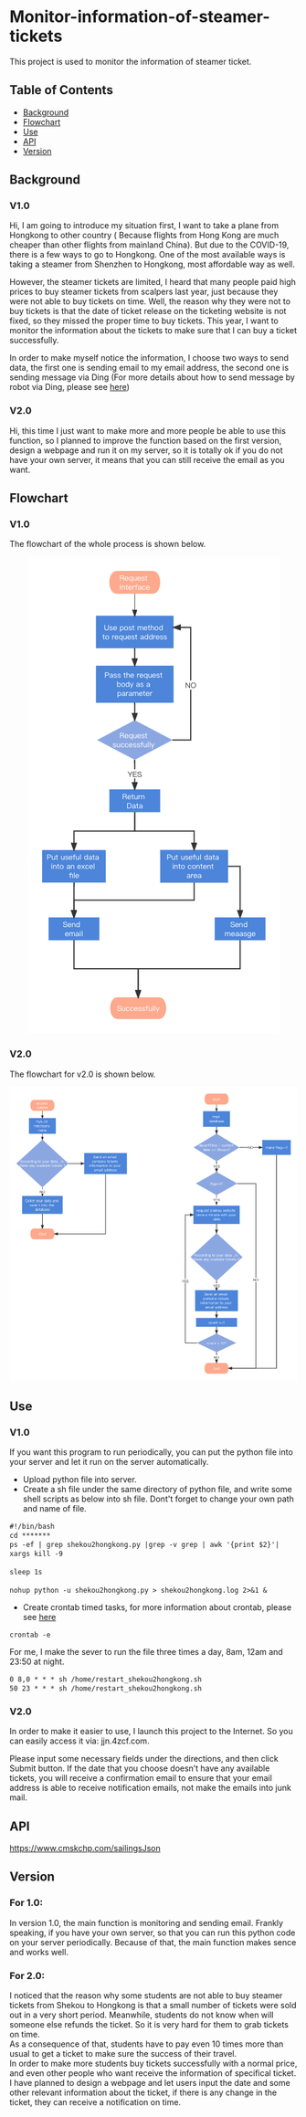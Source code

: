 # Monitor-information-of-steamer-tickets
This project is used to monitor the information of steamer ticket.

## Table of Contents

- [Background](#background)
- [Flowchart](#flowchart)
- [Use](#use)
- [API](#api)
- [Version](#version)




## Background
### V1.0
Hi, I am going to introduce my situation first, I want to take a plane from Hongkong to other country ( Because flights from Hong Kong are much cheaper than other flights from mainland China). But due to the COVID-19, there is a few ways to go to Hongkong. One of the most available ways is taking a steamer from Shenzhen to Hongkong, most affordable way as well.  

However, the steamer tickets are limited, I heard that many people paid high prices to buy steamer tickets from scalpers last year, just because they were not able to buy tickets on time. Well, the reason why they were not to buy tickets is that the date of ticket release on the ticketing website is not fixed, so they missed the proper time to buy tickets. This year, I want to monitor the information about the tickets to make sure that I can buy a ticket successfully.  

In order to make myself notice the information, I choose two ways to send data, the first one is sending email to my email address, the second one is sending message via Ding (For more details about how to send message by robot via Ding, please see [here](https://github.com/ningninga/flight_discount_info_push))

### V2.0
Hi, this time I just want to make more and more people be able to use this function, so I planned to improve the function based on the first version, design a webpage and run it on my server, so it is totally ok if you do not have your own server, it means that you can still receive the email as you want.

## Flowchart

### V1.0 
The flowchart of the whole process is shown below.
<div align=center><img src="https://github.com/ningninga/Monitor-information-of-steamer-tickets/blob/main/flowchart1.png" ><img/></div>

### V2.0 
The flowchart for v2.0 is shown below.  
<div align=center><img src="https://github.com/ningninga/Monitor-information-of-steamer-tickets/blob/main/flowchartv2.0.png" ><img/></div>



## Use
### V1.0
If you want this program to run periodically, you can put the python file into your server and let it run on the server automatically.
- Upload python file into server.
- Create a sh file under the same directory of python file, and write some shell scripts as below into sh file. Dont't forget to change your own path and name of file.
```
#!/bin/bash
cd *******
ps -ef | grep shekou2hongkong.py |grep -v grep | awk '{print $2}'| xargs kill -9

sleep 1s

nohup python -u shekou2hongkong.py > shekou2hongkong.log 2>&1 &
```
- Create crontab timed tasks, for more information about crontab, please see [here](https://www.computerhope.com/unix/ucrontab.htm)
```
crontab -e
```
For me, I make the sever to run the file three times a day, 8am, 12am and 23:50 at night.
```
0 8,0 * * * sh /home/restart_shekou2hongkong.sh
50 23 * * * sh /home/restart_shekou2hongkong.sh
```
### V2.0
In order to make it easier to use, I launch this project to the Internet. So you can easily access it via: jjn.4zcf.com.   

Please input some necessary fields under the directions, and then click Submit button. If the date that you choose doesn’t have any available tickets, you will receive a confirmation email to ensure that your email address is able to receive notification emails, not make the emails into junk mail.

## API
https://www.cmskchp.com/sailingsJson

## Version
### For 1.0:
In version 1.0, the main function is monitoring and sending email. Frankly speaking, if you have your own server, so that you can run this python code on your server periodically. Because of that, the main function makes sence and works well.
### For 2.0:
I noticed that the reason why some students are not able to buy steamer tickets from Shekou to Hongkong is that a small number of tickets were sold out in a very short period. Meanwhile, students do not know when will someone else refunds the ticket. So it is very hard for them to grab tickets on time.    
As a consequence of that, students have to pay even 10 times more than usual to get a ticket to make sure the success of their travel.  
In order to make more students buy tickets successfully with a normal price, and even other people who want receive the information of specifical ticket. I have planned to design a webpage and let users input the date and some other relevant information about the ticket, if there is any change in the ticket, they can receive a notification on time.






